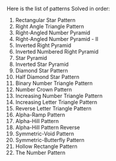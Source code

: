Here is the list of patterns Solved in order:

1. Rectangular Star Pattern
2. Right Angle Triangle Pattern
3. Right-Angled Number Pyramid
4. Right-Angled Number Pyramid - II
5. Inverted Right Pyramid
6. Inverted Numbered Right Pyramid
7. Star Pyramid
8. Inverted Star Pyramid
9. Diamond Star Pattern
10. Half Diamond Star Pattern
11. Binary Number Triangle Pattern
12. Number Crown Pattern
13. Increasing Number Triangle Pattern
14. Increasing Letter Triangle Pattern
15. Reverse Letter Triangle Pattern
16. Alpha-Ramp Pattern
17. Alpha-Hill Pattern
18. Alpha-Hill Pattern Reverse
19. Symmetric-Void Pattern
20. Symmetric-Butterfly Pattern
21. Hollow Rectangle Pattern
22. The Number Pattern